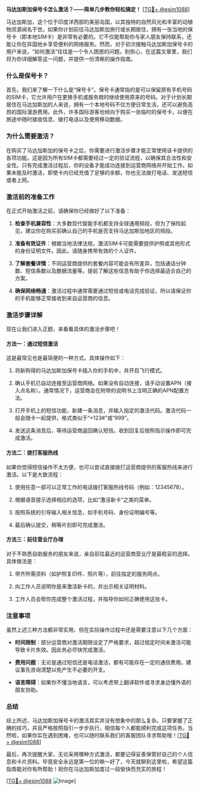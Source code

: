 **马达加斯加保号卡怎么激活？——简单几步教你轻松搞定！** [[TG💪+ @esim1088](https://t.me/s/esim1088)]

马达加斯加，这个位于印度洋西部的美丽岛国，以其独特的自然风光和丰富的动植物资源闻名于世。如果你计划前往马达加斯加旅行或长期居住，拥有一张当地的保号卡（即本地SIM卡）是非常有必要的。它不仅能帮助你与家人朋友保持联系，还能让你在异国他乡享受便利的网络服务。然而，对于初次接触马达加斯加保号卡的用户来说，“如何激活”往往是一个令人困惑的问题。别担心，在这篇文章里，我们将为你详细解答这一问题，并提供一份清晰的操作指南。

### 什么是保号卡？

首先，我们来了解一下什么是“保号卡”。保号卡通常指的是可以保留原有手机号码的SIM卡，它允许用户在更换手机或服务商时继续使用原来的号码。对于计划长期居住在马达加斯加的人来说，拥有一个本地号码不仅方便日常生活，还可以避免高昂的国际漫游费用。此外，许多国际游客也倾向于购买一张临时的保号卡，以便在旅途中随时接收信息、拨打电话以及使用移动数据。

### 为什么需要激活？

在购买了马达加斯加的保号卡之后，你需要进行激活步骤才能正常使用该卡提供的各项功能。这是因为所有SIM卡都需要经过一定的验证流程，以确保其合法性和安全性。只有完成激活过程后，你的设备才能成功连接到运营商网络并开始工作。如果未能及时激活，即使卡内已经充值了足够的余额，你也无法拨打电话、发送短信或者上网。

### 激活前的准备工作

在正式开始激活之前，请确保你已经做好了以下准备：

1. **检查手机兼容性**：大多数现代智能手机都支持全球通用频段，但为了保险起见，建议你在购买前确认自己的手机是否支持马达加斯加地区的频段。
   
2. **准备有效证件**：根据当地法律法规，激活SIM卡可能需要提供护照或其他形式的身份证明文件。因此，请随身携带有效的个人证件。

3. **了解套餐详情**：不同运营商提供的套餐内容可能会有所差异，包括通话分钟数、短信条数以及数据流量等。提前了解这些信息有助于你选择最适合自己的方案。

4. **确保网络畅通**：激活过程中通常需要通过短信或电话完成验证，所以请保证你的手机能够正常接收到来自运营商的信息。

### 激活步骤详解

现在让我们进入正题，来看看具体的激活步骤吧！

#### 方法一：通过短信激活

这是最常见也是最简便的一种方式。具体操作如下：

1. 将新购得的马达加斯加保号卡插入你的手机中，并开启飞行模式。

2. 确认手机已自动连接至运营商网络。如果没有自动连接，请手动设置APN（接入点名称）。通常情况下，运营商会在附带的说明书上注明正确的APN配置方法。

3. 打开手机上的短信功能，新建一条消息，并输入指定的激活代码。激活代码一般会随卡一起提供，格式类似于“*123#”或“999”。

4. 发送这条消息后，等待运营商返回确认短信。收到回复后按照指示操作即可完成激活。

#### 方法二：拨打客服热线

如果你觉得短信操作不太方便，也可以尝试直接拨打运营商提供的客服热线来进行激活。以下是大致流程：

1. 使用任意一部可以正常工作的电话拨打客服热线号码（例如：12345678）。

2. 根据语音提示选择相应的选项，比如“激活新卡”之类的菜单。

3. 按照系统的引导输入相关信息，如手机号码、身份证明编号等。

4. 最后确认提交，稍等片刻即可完成激活。

#### 方法三：前往营业厅办理

对于不熟悉自助服务的朋友来说，亲自前往最近的运营商营业厅是最稳妥的选择。具体做法是：

1. 带齐所需资料（如护照复印件、照片等），前往指定的服务网点。

2. 向工作人员说明你是来激活新卡的，并出示相关证明材料。

3. 工作人员会帮你完成整个激活过程，并指导你如何正确使用这张卡。

### 注意事项

虽然上述三种方法都非常实用，但在实际操作过程中还是需要注意以下几个方面：

- **时间限制**：部分运营商对激活期限设定了严格要求，超过规定时间未激活可能导致卡片失效。因此务必尽快完成激活。
  
- **费用问题**：无论是通过短信还是电话激活，都有可能存在一定的通信费用。建议事先咨询清楚以免产生不必要的开支。

- **语言障碍**：如果你不懂当地语言，可以考虑带上翻译软件或寻求身边懂外语的朋友协助。

### 总结

综上所述，马达加斯加保号卡的激活其实并没有想象中的那么复杂。只要掌握了正确的技巧，并且严格按照指引一步步执行，相信每个人都能顺利完成这项任务。当然啦，如果你实在遇到困难，也可以随时联系我们的客服团队寻求帮助哦！[[TG💪+ @esim1088](https://t.me/s/esim1088)]

最后，再次提醒大家，无论采用哪种方式激活，都要记得妥善保管好自己的个人信息和卡片资料。毕竟安全永远是第一位的嘛～好了，今天就聊到这里啦，希望这篇指南能对你有所帮助！祝你在马达加斯加度过一段愉快而充实的旅程！

[[TG💪+ @esim1088](https://t.me/s/esim1088) ![Image](https://i.postimg.cc/4NQfJmqS/Snipaste-2025-05-13-00-14-12.png)]